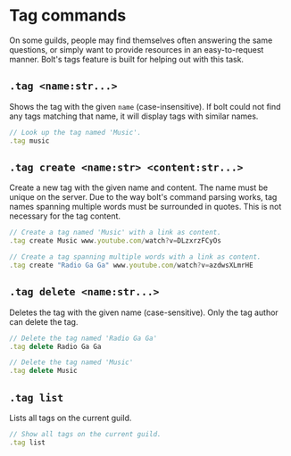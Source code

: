 # Tag commands
On some guilds, people may find themselves often answering the same questions, or simply want to provide resources in an easy-to-request manner.
Bolt's tags feature is built for helping out with this task.


## `.tag <name:str...>`
Shows the tag with the given `name` (case-insensitive). If bolt could not find any tags matching that name, it will display tags with similar names.
```js
// Look up the tag named 'Music'.
.tag music
```

## `.tag create <name:str> <content:str...>`
Create a new tag with the given name and content. The name must be unique on the server.
Due to the way bolt's command parsing works, tag names spanning multiple words must be surrounded in quotes. This is not necessary for the tag content.
```js
// Create a tag named 'Music' with a link as content.
.tag create Music www.youtube.com/watch?v=DLzxrzFCyOs

// Create a tag spanning multiple words with a link as content.
.tag create "Radio Ga Ga" www.youtube.com/watch?v=azdwsXLmrHE
```

## `.tag delete <name:str...>`
Deletes the tag with the given name (case-sensitive). Only the tag author can delete the tag.
```js
// Delete the tag named 'Radio Ga Ga'
.tag delete Radio Ga Ga

// Delete the tag named 'Music'
.tag delete Music
```

## `.tag list`
Lists all tags on the current guild.
```js
// Show all tags on the current guild.
.tag list
```
